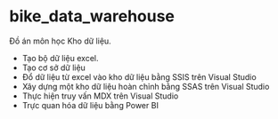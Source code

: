 # bike_data_warehouse
Đồ án môn học Kho dữ liệu.
- Tạo bộ dữ liệu excel.
- Tạo cơ sở dữ liệu
- Đổ dữ liệu từ excel vào kho dữ liệu bằng SSIS trên Visual Studio
- Xây dựng một kho dữ liệu hoàn chỉnh bằng SSAS trên Visual Studio
- Thực hiện truy vấn MDX trên Visual Studio
- Trực quan hóa dữ liệu bằng Power BI
